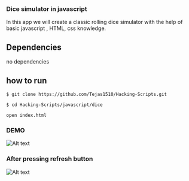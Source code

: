 ### Dice simulator in javascript
In this app we will create a classic rolling dice simulator with the help of basic javascript , HTML, css knowledge. 
## Dependencies
  no dependencies
## how to run
```
$ git clone https://github.com/Tejas1510/Hacking-Scripts.git
```

```
$ cd Hacking-Scripts/javascript/dice
```
```
open index.html
```
### DEMO

![Alt text](https://user-images.githubusercontent.com/65030567/104946590-55164000-59e0-11eb-9ef5-ec5409356852.png )

### After pressing refresh button

![Alt text]( https://github.com/pritamp17/Hacking-Scripts/blob/dice_js/Javascript/Dice/2..png?raw=true)

